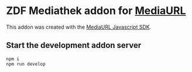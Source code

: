 # ZDF Mediathek addon for [MediaURL](https://www.mediaurl.io/)

This addon was created with the [MediaURL Javascript SDK](https://github.com/mediaurl/mediaurl-js).

## Start the development addon server

```shell
npm i
npm run develop
```
